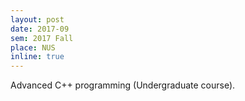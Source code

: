 ```yaml
---
layout: post
date: 2017-09
sem: 2017 Fall
place: NUS
inline: true
---
```


Advanced C++ programming (Undergraduate course).
